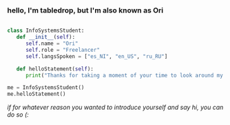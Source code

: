 ### hello, I'm tabledrop, but I'm also known as Ori

```python

class InfoSystemsStudent:
   def __init__(self):
      self.name = "Ori"
      self.role = "Freelancer"
      self.langsSpoken = ["es_NI", "en_US", "ru_RU"]

   def helloStatement(self):
      print("Thanks for taking a moment of your time to look around my humble land of code and commits!")

me = InfoSystemsStudent()
me.helloStatement()

```

_if for whatever reason you wanted to introduce yourself and say hi, you can do so (:_

